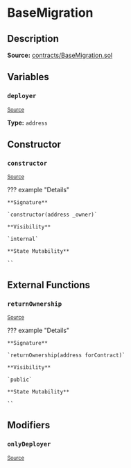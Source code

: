 # BaseMigration

## Description

**Source:** [contracts/BaseMigration.sol](https://github.com/Synthetixio/synthetix/tree/v2.58.0/contracts/BaseMigration.sol)

## Variables

### `deployer`

<sub>[Source](https://github.com/Synthetixio/synthetix/tree/v2.58.0/contracts/BaseMigration.sol#L6)</sub>

**Type:** `address`

## Constructor

### `constructor`

<sub>[Source](https://github.com/Synthetixio/synthetix/tree/v2.58.0/contracts/BaseMigration.sol#L8)</sub>

??? example "Details"

    **Signature**

    `constructor(address _owner)`

    **Visibility**

    `internal`

    **State Mutability**

    ``

## External Functions

### `returnOwnership`

<sub>[Source](https://github.com/Synthetixio/synthetix/tree/v2.58.0/contracts/BaseMigration.sol#L13)</sub>

??? example "Details"

    **Signature**

    `returnOwnership(address forContract)`

    **Visibility**

    `public`

    **State Mutability**

    ``

## Modifiers

### `onlyDeployer`

<sub>[Source](https://github.com/Synthetixio/synthetix/tree/v2.58.0/contracts/BaseMigration.sol#L34)</sub>
